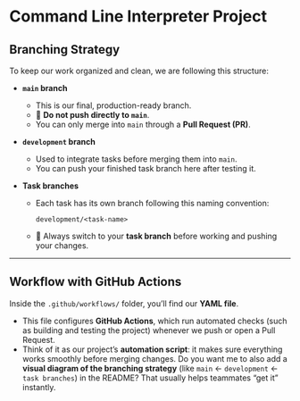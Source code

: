 # Command Line Interpreter Project

## Branching Strategy

To keep our work organized and clean, we are following this structure:

* **`main` branch**

  * This is our final, production-ready branch.
  * 🚫 **Do not push directly to `main`**.
  * You can only merge into `main` through a **Pull Request (PR)**.

* **`development` branch**

  * Used to integrate tasks before merging them into `main`.
  * You can push your finished task branch here after testing it.

* **Task branches**

  * Each task has its own branch following this naming convention:

    ```
    development/<task-name>
    ```
  * 🚫 Always switch to your **task branch** before working and pushing your changes.

---

##  Workflow with GitHub Actions

Inside the `.github/workflows/` folder, you’ll find our **YAML file**.

* This file configures **GitHub Actions**, which run automated checks (such as building and testing the project) whenever we push or open a Pull Request.
* Think of it as our project’s **automation script**: it makes sure everything works smoothly before merging changes.
Do you want me to also add a **visual diagram of the branching strategy** (like `main` ← `development` ← `task branches`) in the README? That usually helps teammates “get it” instantly.

